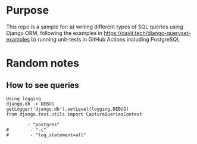 
# Purpose
This repo is a sample for:
a) writing different types of SQL queries using Django ORM, following the examples in https://davit.tech/django-queryset-examples
b) running unit-tests in GitHub Actions including PostgreSQL

# Random notes
## How to see queries

```
Using logging
django.db -> DEBUG
getLogger('django.db').setLevel(logging.DEBUG)
from django.test.utils import CaptureQueriesContext

        - "postgres"
#        - "-c"
#        - "log_statement=all"
```
